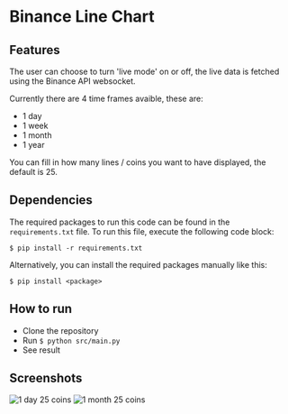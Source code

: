 # Binance Line Chart

## Features
The user can choose to turn 'live mode' on or off, the live data is fetched using the Binance API websocket. 

Currently there are 4 time frames avaible, these are:
- 1 day
- 1 week
- 1 month
- 1 year

You can fill in how many lines / coins you want to have displayed, the default is 25.

## Dependencies
The required packages to run this code can be found in the `requirements.txt` file. To run this file, execute the following code block:
```
$ pip install -r requirements.txt 
```
Alternatively, you can install the required packages manually like this:
```
$ pip install <package>
```

## How to run
- Clone the repository
- Run `$ python src/main.py`
- See result

## Screenshots
![1 day 25 coins](https://github.com/StephanAkkerman/Binance_Line_Chart/blob/main/img/1day.png)
![1 month 25 coins](https://github.com/StephanAkkerman/Binance_Line_Chart/blob/main/img/1month.png)
